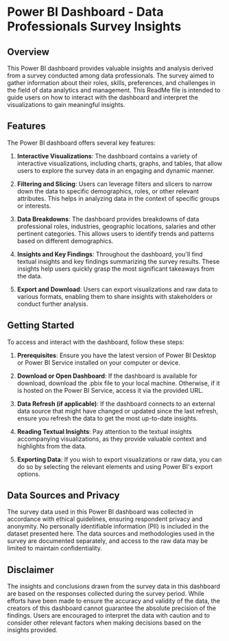 # Power BI Dashboard - Data Professionals Survey Insights

## Overview

This Power BI dashboard provides valuable insights and analysis derived from a survey conducted among data professionals. The survey aimed to gather information about their roles, skills, preferences, and challenges in the field of data analytics and management. This ReadMe file is intended to guide users on how to interact with the dashboard and interpret the visualizations to gain meaningful insights.

## Features

The Power BI dashboard offers several key features:

1. **Interactive Visualizations**: The dashboard contains a variety of interactive visualizations, including charts, graphs, and tables, that allow users to explore the survey data in an engaging and dynamic manner.

2. **Filtering and Slicing**: Users can leverage filters and slicers to narrow down the data to specific demographics, roles, or other relevant attributes. This helps in analyzing data in the context of specific groups or interests.

3. **Data Breakdowns**: The dashboard provides breakdowns of data professional roles, industries, geographic locations, salaries and other pertinent categories. This allows users to identify trends and patterns based on different demographics.

4. **Insights and Key Findings**: Throughout the dashboard, you'll find textual insights and key findings summarizing the survey results. These insights help users quickly grasp the most significant takeaways from the data.

5. **Export and Download**: Users can export visualizations and raw data to various formats, enabling them to share insights with stakeholders or conduct further analysis.

## Getting Started

To access and interact with the dashboard, follow these steps:

1. **Prerequisites**: Ensure you have the latest version of Power BI Desktop or Power BI Service installed on your computer or device.

2. **Download or Open Dashboard**: If the dashboard is available for download, download the .pbix file to your local machine. Otherwise, if it is hosted on the Power BI Service, access it via the provided URL.

3. **Data Refresh (if applicable)**: If the dashboard connects to an external data source that might have changed or updated since the last refresh, ensure you refresh the data to get the most up-to-date insights.

4. **Reading Textual Insights**: Pay attention to the textual insights accompanying visualizations, as they provide valuable context and highlights from the data.

5. **Exporting Data**: If you wish to export visualizations or raw data, you can do so by selecting the relevant elements and using Power BI's export options.

## Data Sources and Privacy

The survey data used in this Power BI dashboard was collected in accordance with ethical guidelines, ensuring respondent privacy and anonymity. No personally identifiable information (PII) is included in the dataset presented here. The data sources and methodologies used in the survey are documented separately, and access to the raw data may be limited to maintain confidentiality.

## Disclaimer

The insights and conclusions drawn from the survey data in this dashboard are based on the responses collected during the survey period. While efforts have been made to ensure the accuracy and validity of the data, the creators of this dashboard cannot guarantee the absolute precision of the findings. Users are encouraged to interpret the data with caution and to consider other relevant factors when making decisions based on the insights provided.
